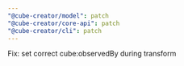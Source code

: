 ```yaml
---
"@cube-creator/model": patch
"@cube-creator/core-api": patch
"@cube-creator/cli": patch
---
```


Fix: set correct cube:observedBy during transform
